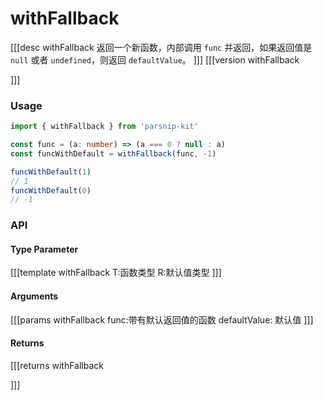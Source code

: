 # withFallback
[[[desc withFallback
  返回一个新函数，内部调用 `func` 并返回，如果返回值是 `null` 或者 `undefined`，则返回 `defaultValue`。
]]]
[[[version withFallback
  
]]]

### Usage

```ts
import { withFallback } from 'parsnip-kit'

const func = (a: number) => (a === 0 ? null : a)
const funcWithDefault = withFallback(func, -1)

funcWithDefault(1)
// 1
funcWithDefault(0)
// -1

```


### API

#### Type Parameter

[[[template withFallback
T:函数类型
R:默认值类型
]]]

#### Arguments

[[[params withFallback
func:带有默认返回值的函数
defaultValue: 默认值
]]]

#### Returns

[[[returns withFallback

]]]

